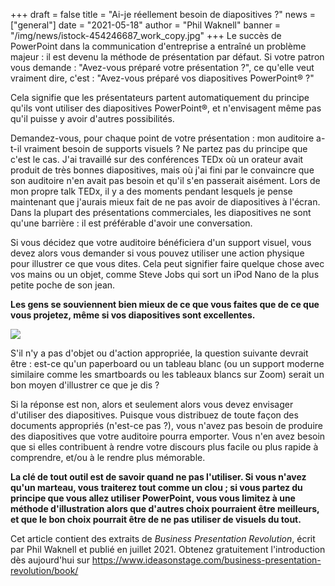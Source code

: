 +++
draft = false
title = "Ai-je réellement besoin de diapositives ?"
news = ["general"]
date = "2021-05-18"
author = "Phil Waknell"
banner = "/img/news/istock-454246687_work_copy.jpg"
+++
Le succès de PowerPoint dans la communication d'entreprise a entraîné un problème majeur : il est devenu la méthode de présentation par défaut. Si votre patron vous demande : "Avez-vous préparé votre présentation ?", ce qu'elle veut vraiment dire, c'est : "Avez-vous préparé vos diapositives PowerPoint® ?"

Cela signifie que les présentateurs partent automatiquement du principe qu'ils vont utiliser des diapositives PowerPoint®, et n'envisagent même pas qu'il puisse y avoir d'autres possibilités.

Demandez-vous, pour chaque point de votre présentation : mon auditoire a-t-il vraiment besoin de supports visuels ? Ne partez pas du principe que c'est le cas. J'ai travaillé sur des conférences TEDx où un orateur avait produit de très bonnes diapositives, mais où j'ai fini par le convaincre que son auditoire n'en avait pas besoin et qu'il s'en passerait aisément. Lors de mon propre talk TEDx, il y a des moments pendant lesquels je pense maintenant que j'aurais mieux fait de ne pas avoir de diapositives à l'écran. Dans la plupart des présentations commerciales, les diapositives ne sont qu'une barrière : il est préférable d'avoir une conversation.

Si vous décidez que votre auditoire bénéficiera d'un support visuel, vous devez alors vous demander si vous pouvez utiliser une action physique pour illustrer ce que vous dites. Cela peut signifier faire quelque chose avec vos mains ou un objet, comme Steve Jobs qui sort un iPod Nano de la plus petite poche de son jean.

**Les gens se souviennent bien mieux de ce que vous faites que de ce que vous projetez, même si vos diapositives sont excellentes.**

![](/img/news/istock-454246687_work_copy.jpg)

S'il n'y a pas d'objet ou d'action appropriée, la question suivante devrait être : est-ce qu'un paperboard ou un tableau blanc (ou un support moderne similaire comme les smartboards ou les tableaux blancs sur Zoom) serait un bon moyen d'illustrer ce que je dis ?

Si la réponse est non, alors et seulement alors vous devez envisager d'utiliser des diapositives. Puisque vous distribuez de toute façon des documents appropriés (n'est-ce pas ?), vous n'avez pas besoin de produire des diapositives que votre auditoire pourra emporter. Vous n'en avez besoin que si elles contribuent à rendre votre discours plus facile ou plus rapide à comprendre, et/ou à le rendre plus mémorable.

**La clé de tout outil est de savoir quand ne pas l'utiliser. Si vous n'avez qu'un marteau, vous traiterez tout comme un clou ; si vous partez du principe que vous allez utiliser PowerPoint, vous vous limitez à une méthode d'illustration alors que d'autres choix pourraient être meilleurs, et que le bon choix pourrait être de ne pas utiliser de visuels du tout.**

Cet article contient des extraits de *Business Presentation Revolution*, écrit par Phil Waknell et publié en juillet 2021. Obtenez gratuitement l'introduction dès aujourd'hui sur <https://www.ideasonstage.com/business-presentation-revolution/book/>